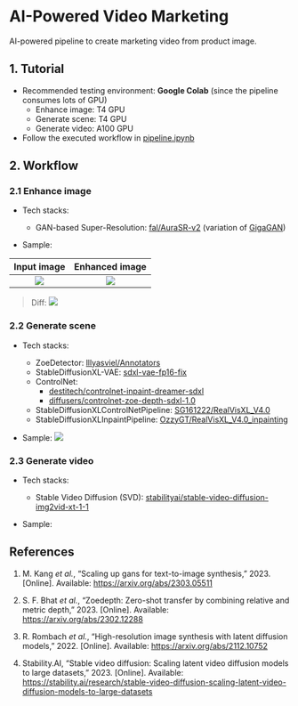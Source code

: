 # AI-Powered Video Marketing

AI-powered pipeline to create marketing video from product image.

## 1. Tutorial

- Recommended testing environment: **Google Colab** (since the pipeline consumes lots of GPU)
  - Enhance image: T4 GPU
  - Generate scene: T4 GPU
  - Generate video: A100 GPU
- Follow the executed workflow in [pipeline.ipynb](pipeline.ipynb)

## 2. Workflow

### 2.1 Enhance image

- Tech stacks:
  - GAN-based Super-Resolution: [fal/AuraSR-v2](https://huggingface.co/fal/AuraSR-v2) (variation of [GigaGAN](https://mingukkang.github.io/GigaGAN/))

- Sample:

| Input image | Enhanced image |
|:-----------:|:--------------:|
| ![](assets/0_sample_input_1024.png) | ![](assets/1_enhanced_image.png) |

> Diff: ![](assets/1_enhanced_diff.png)

### 2.2 Generate scene

- Tech stacks:
  - ZoeDetector: [lllyasviel/Annotators](lllyasviel/Annotators)
  - StableDiffusionXL-VAE: [sdxl-vae-fp16-fix](https://huggingface.co/madebyollin/sdxl-vae-fp16-fix)
  - ControlNet:
    - [destitech/controlnet-inpaint-dreamer-sdxl](https://huggingface.co/destitech/controlnet-inpaint-dreamer-sdxl)
    - [diffusers/controlnet-zoe-depth-sdxl-1.0](https://huggingface.co/diffusers/controlnet-zoe-depth-sdxl-1.0)
  - StableDiffusionXLControlNetPipeline: [SG161222/RealVisXL_V4.0](https://huggingface.co/SG161222/RealVisXL_V4.0)
  - StableDiffusionXLInpaintPipeline: [OzzyGT/RealVisXL_V4.0_inpainting](https://huggingface.co/OzzyGT/RealVisXL_V4.0_inpainting)

- Sample: ![](assets/2_generated_scene.png)

### 2.3 Generate video

- Tech stacks:
  - Stable Video Diffusion (SVD): [stabilityai/stable-video-diffusion-img2vid-xt-1-1](https://huggingface.co/stabilityai/stable-video-diffusion-img2vid-xt-1-1)

- Sample:

## References

1. M. Kang *et al.*, “Scaling up gans for text-to-image synthesis,” 2023. [Online]. Available: https://arxiv.org/abs/2303.05511

2. S. F. Bhat *et al.*, “Zoedepth: Zero-shot transfer by combining relative and metric depth,” 2023. [Online]. Available: https://arxiv.org/abs/2302.12288

3. R. Rombach *et al.*, “High-resolution image synthesis with latent diffusion models,” 2022. [Online]. Available: https://arxiv.org/abs/2112.10752

4. Stability.AI, “Stable video diffusion: Scaling latent video diffusion models to large datasets,” 2023. [Online]. Available: https://stability.ai/research/stable-video-diffusion-scaling-latent-video-diffusion-models-to-large-datasets
